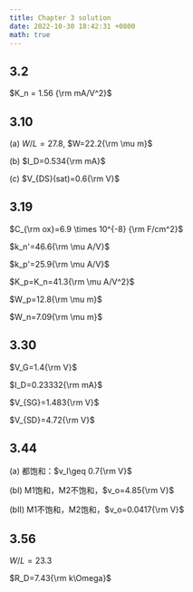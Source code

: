 ```yaml
---
title: Chapter 3 solution
date: 2022-10-30 18:42:31 +0800
math: true
---
```


## 3.2

$K_n = 1.56 {\rm mA/V^2}$

## 3.10

(a) $W/L=27.8$, $W=22.2{\rm \mu m}$

(b) $I_D=0.534{\rm mA}$

(c) $V_{DS}(sat)=0.6{\rm V}$

## 3.19

$C_{\rm ox}=6.9 \times 10^{-8} {\rm F/cm^2}$

$k_n'=46.6{\rm \mu A/V}$

$k_p'=25.9{\rm \mu A/V}$

$K_p=K_n=41.3{\rm \mu A/V^2}$

$W_p=12.8{\rm \mu m}$

$W_n=7.09{\rm \mu m}$

## 3.30

$V_G=1.4{\rm V}$

$I_D=0.23332{\rm mA}$

$V_{SG}=1.483{\rm V}$

$V_{SD}=4.72{\rm V}$

## 3.44

(a) 都饱和：$v_I\geq 0.7{\rm V}$

(bⅠ) M1饱和，M2不饱和，$v_o=4.85{\rm V}$

(bⅡ) M1不饱和，M2饱和，$v_o=0.0417{\rm V}$

## 3.56

$W/L=23.3$

$R_D=7.43{\rm k\Omega}$
